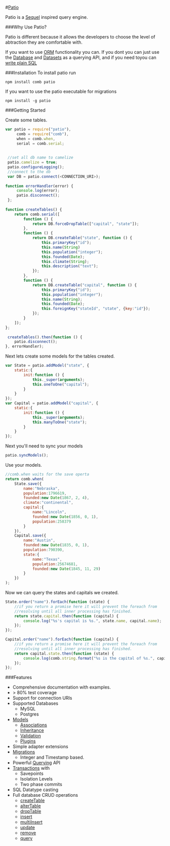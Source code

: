 #[Patio](http://pollenware.github.com/patio)

Patio is a <a href="http://sequel.rubyforge.org/" target="patioapi">Sequel</a> inspired query engine.                                                        
                                                                                                                                                             
###Why Use Patio?
                                                                                                                                                             
Patio is different because it allows the developers to choose the level of abtraction they are comfortable with.                                             

If you want to use [ORM](http://pollenware.github.com/patio/models.html) functionality you can. If you dont you can just use the [Database](http://pollenware.github.com/patio/DDL.html) and [Datasets](http://pollenware.github.com/patio/querying.html) as a querying API, and if you need toyou can [write plain SQL](http://pollenware.github.com/patio/patio_Database.html#run)
                                                                                                                                                                                                                                                                                                                         
###Installation
To install patio run                                                                                                                                         
                                                                                                                                                             
`npm install comb patio`
                                                                                                                                                             
If you want to use the patio executable for migrations
                                                                                                                                                             
`npm install -g patio`
                                                                                                                                                                                                                                                                                                                                                                                                                                                                                                                                                                                                                                                                                         
###Getting Started  


Create some tables.
                                                                                                                      
```javascript                                                                                                                                    
var patio = require("patio"),                                                                                                    
     comb = require("comb"),                                                                                                           
     when = comb.when,                                                                                                                 
     serial = comb.serial;                                                                                                             
                                                                                                                                       
                                                                                                                                       
 //set all db name to camelize                                                                                                         
 patio.camelize = true;                                                                                                                
 patio.configureLogging();                                                                                                             
 //connect to the db                                                                                                                   
 var DB = patio.connect(<CONNECTION_URI>);                                                                                       
                                                                                                                                       
function errorHandler(error) {                                                                                                 
     console.log(error);                                                                                                               
     patio.disconnect();                                                                                                               
 };                                                                                                                                    
                                                                                                                                       
function createTables() {
    return comb.serial([
        function () {
            return DB.forceDropTable(["capital", "state"]);
        },
        function () {
            return DB.createTable("state", function () {
                this.primaryKey("id");
                this.name(String)
                this.population("integer");
                this.founded(Date);
                this.climate(String);
                this.description("text");
            });
        },
        function () {
            return DB.createTable("capital", function () {
                this.primaryKey("id");
                this.population("integer");
                this.name(String);
                this.founded(Date);
                this.foreignKey("stateId", "state", {key:"id"});
            });
        }
    ]);
};                                                                                               
                                                                                                                                       
 createTables().then(function () {                                                                                                     
    patio.disconnect();                                                                                                                 
}, errorHandler);                                                                                                                      
```   

Next lets create some models for the tables created.

```javascript
var State = patio.addModel("state", {
    static:{
        init:function () {
            this._super(arguments);
            this.oneToOne("capital");
        }
    }
});
var Capital = patio.addModel("capital", {
    static:{
        init:function () {
            this._super(arguments);
            this.manyToOne("state");
        }
    }
});
```

Next you'll need to sync your models

```javascript
patio.syncModels();
```

Use your models.

```javascript
//comb.when waits for the save operta
return comb.when(
	State.save({
        name:"Nebraska",
        population:1796619,
        founded:new Date(1867, 2, 4),
        climate:"continental",
        capital:{
            name:"Lincoln",
            founded:new Date(1856, 0, 1),
            population:258379
        }
    }),
    Capital.save({
        name:"Austin",
        founded:new Date(1835, 0, 1),
        population:790390,
        state:{
            name:"Texas",
            population:25674681,
            founded:new Date(1845, 11, 29)
        }
    })
);
```

Now we can query the states and capitals we created.

```javascript
State.order("name").forEach(function (state) {
	//if you return a promise here it will prevent the foreach from
	//resolving until all inner processing has finished.
	return state.capital.then(function (capital) {
    	console.log("%s's capital is %s.", state.name, capital.name);
	});
});
```

```javascript
Capital.order("name").forEach(function (capital) {
	//if you return a promise here it will prevent the foreach from
	//resolving until all inner processing has finished.
	return capital.state.then(function (state) {
		console.log(comb.string.format("%s is the capital of %s.", capital.name, state.name));
	});
});
```

###Features
                                                                                                                                                                                                                                                                                                          
* Comprehensive documentation with examples.
* &gt; 80% test coverage
* Support for connection URIs
* Supported Databases                                                                                                                                        
  * MySQL
  * Postgres
* [Models](http://pollenware.github.com/patio/models.html)
  * [Associations](http://pollenware.github.com/patio/associations.html)
  * [Inheritance](http://pollenware.github.com/patio/model-inheritance.html)
  * [Validation](http://pollenware.github.com/patio/validation.html)
  * [Plugins](http://pollenware.github.com/patio/plugins.html)
* Simple adapter extensions
* [Migrations](http://pollenware.github.com/patio/migrations.html)
  * Integer and Timestamp based.
* Powerful [Querying](http://pollenware.github.com/patio/querying.html) API
* [Transactions](http://pollenware.github.com/patio/patio_Database.html#transaction) with
  * Savepoints
  * Isolation Levels
  * Two phase commits
* SQL Datatype casting
* Full database CRUD operations                                                                                                                           
  * [createTable](http://pollenware.github.com/patio/patio_Database.html#createTable)
  * [alterTable](http://pollenware.github.com/patio/patio_Database.html#alterTable)
  * [dropTable](http://pollenware.github.com/patio/patio_Database.html#dropTable)
  * [insert](http://pollenware.github.com/patio/patio_Dataset.html#insert)
  * [multiInsert](http://pollenware.github.com/patio/patio_Dataset.html#multiInsert)
  * [update](http://pollenware.github.com/patio/patio_Dataset.html#update)
  * [remove](http://pollenware.github.com/patio/patio_Dataset.html#remove)
  * [query](http://pollenware.github.com/patio/patio_Dataset.html#filter)



                                                                                                                                   